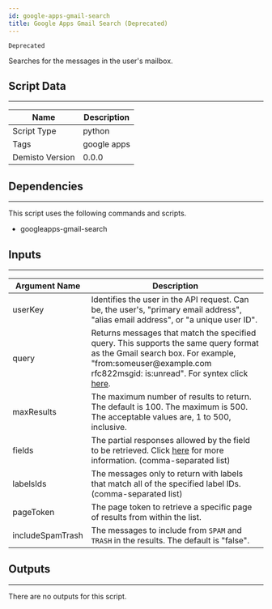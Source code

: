 ```yaml
---
id: google-apps-gmail-search
title: Google Apps Gmail Search (Deprecated)
---
```


`Deprecated`

Searches for the messages in the user's mailbox.

## Script Data
---

| **Name** | **Description** |
| --- | --- |
| Script Type | python |
| Tags | google apps |
| Demisto Version | 0.0.0 |

## Dependencies
---
This script uses the following commands and scripts.
* googleapps-gmail-search

## Inputs
---

| **Argument Name** | **Description** |
| --- | --- |
| userKey | Identifies the user in the API request. Can be, the user's, "primary email address", "alias email address", or "a unique user ID". |
| query | Returns messages that match the specified query. This supports the same query format as the Gmail search box. For example, "from:someuser<span>@example.com rfc822msgid: is:unread". For syntex click [here]("https://support.google.com/mail/answer/7190?hl=en"). |
| maxResults | The maximum number of results to return. The default is 100. The maximum is 500. The acceptable values are, 1 to 500, inclusive. |
| fields | The partial responses allowed by the field to be retrieved. Click [here](https://developers.google.com/gdata/docs/2.0/basics#PartialResponse) for more information. (comma-separated list) |
| labelsIds | The messages only to return with labels that match all of the specified label IDs. (comma-separated list) |
| pageToken | The page token to retrieve a specific page of results from within the list. |
| includeSpamTrash | The messages to include from `SPAM` and `TRASH` in the results. The default is "false". |

## Outputs
---
There are no outputs for this script.
